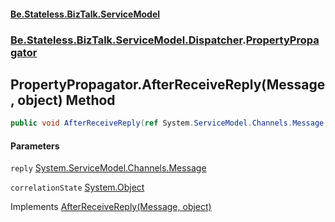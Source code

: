 #### [Be.Stateless.BizTalk.ServiceModel](README.md 'README')
### [Be.Stateless.BizTalk.ServiceModel.Dispatcher](Be.Stateless.BizTalk.ServiceModel.Dispatcher.md 'Be.Stateless.BizTalk.ServiceModel.Dispatcher').[PropertyPropagator](PropertyPropagator.md 'Be.Stateless.BizTalk.ServiceModel.Dispatcher.PropertyPropagator')

## PropertyPropagator.AfterReceiveReply(Message, object) Method

```csharp
public void AfterReceiveReply(ref System.ServiceModel.Channels.Message reply, object correlationState);
```
#### Parameters

<a name='Be.Stateless.BizTalk.ServiceModel.Dispatcher.PropertyPropagator.AfterReceiveReply(System.ServiceModel.Channels.Message,object).reply'></a>

`reply` [System.ServiceModel.Channels.Message](https://docs.microsoft.com/en-us/dotnet/api/System.ServiceModel.Channels.Message 'System.ServiceModel.Channels.Message')

<a name='Be.Stateless.BizTalk.ServiceModel.Dispatcher.PropertyPropagator.AfterReceiveReply(System.ServiceModel.Channels.Message,object).correlationState'></a>

`correlationState` [System.Object](https://docs.microsoft.com/en-us/dotnet/api/System.Object 'System.Object')

Implements [AfterReceiveReply(Message, object)](https://docs.microsoft.com/en-us/dotnet/api/System.ServiceModel.Dispatcher.IClientMessageInspector.AfterReceiveReply#System_ServiceModel_Dispatcher_IClientMessageInspector_AfterReceiveReply_System_ServiceModel_Channels_Message@,System_Object_ 'System.ServiceModel.Dispatcher.IClientMessageInspector.AfterReceiveReply(System.ServiceModel.Channels.Message@,System.Object)')